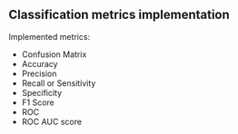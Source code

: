 ## Classification metrics implementation
Implemented metrics:
- Confusion Matrix
- Accuracy
- Precision
- Recall or Sensitivity
- Specificity
- F1 Score
- ROC
- ROC AUC score
